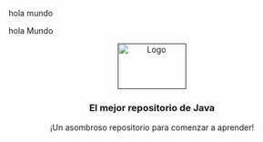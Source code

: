hola mundo
<!-- PROJECT LOGO -->
hola Mundo
<br />
<p align="center">
  <a href="">
    <img src="https://1000marcas.net/wp-content/uploads/2020/11/Java-logo.png" alt="Logo" width="120" height="80">
  </a>

  <h3 align="center">El mejor repositorio de Java</h3>

  <p align="center">
    ¡Un asombroso repositorio para comenzar a aprender!
  </p>
</p>

